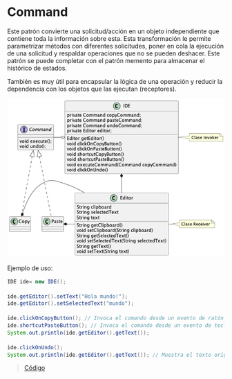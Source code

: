 # Command

Este patrón convierte una solicitud/acción en un objeto independiente 
que contiene toda la información sobre esta. 
Esta transformación le permite parametrizar métodos con diferentes solicitudes, 
poner en cola la ejecución de una solicitud 
y respaldar operaciones que no se pueden deshacer.
Este patrón se puede completar con el patrón memento para almacenar el histórico de 
estados.

También es muy útil para encapsular la lógica de una operación y reducir 
la dependencia con los objetos que las ejecutan (receptores).

![command](https://raw.githubusercontent.com/sauljabin/java-design-patterns/main/plantuml/behavioral/command.png)

Ejemplo de uso:

```java 
IDE ide= new IDE();

ide.getEditor().setText("Hola mundo!");
ide.getEditor().setSelectedText("mundo");

ide.clickOnCopyButton(); // Invoca el comando desde un evento de ratón
ide.shortcutPasteButton(); // Invoca el comando desde un evento de teclado
System.out.println(ide.getEditor().getText());

ide.clickOnUndo();
System.out.println(ide.getEditor().getText()); // Muestra el texto original
```

> [Código](https://github.com/sauljabin/java-design-patterns/tree/main/patterns/src/main/java/pattern/behavioral/command)